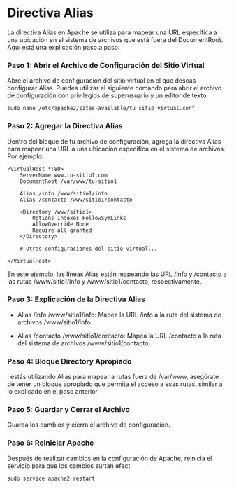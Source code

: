 # Directiva Alias

La directiva Alias en Apache se utiliza para mapear una URL específica a una ubicación en el sistema de archivos que está fuera del DocumentRoot. Aquí está una explicación paso a paso:

### Paso 1: Abrir el Archivo de Configuración del Sitio Virtual

Abre el archivo de configuración del sitio virtual en el que deseas configurar Alias. Puedes utilizar el siguiente comando para abrir el archivo de configuración con privilegios de superusuario y un editor de texto:

```
sudo nano /etc/apache2/sites-available/tu_sitio_virtual.conf
```

### Paso 2: Agregar la Directiva Alias

Dentro del bloque <VirtualHost> de tu archivo de configuración, agrega la directiva Alias para mapear una URL a una ubicación específica en el sistema de archivos. Por ejemplo:

```
<VirtualHost *:80>
    ServerName www.tu-sitio1.com
    DocumentRoot /var/www/tu-sitio1

    Alias /info /www/sitio1/info
    Alias /contacto /www/sitio1/contacto

    <Directory /www/sitio1>
        Options Indexes FollowSymLinks
        AllowOverride None
        Require all granted
    </Directory>

    # Otras configuraciones del sitio virtual...

</VirtualHost>
```
En este ejemplo, las líneas Alias están mapeando las URL /info y /contacto a las rutas /www/sitio1/info y /www/sitio1/contacto, respectivamente.

### Paso 3: Explicación de la Directiva Alias

- Alias /info /www/sitio1/info: Mapea la URL /info a la ruta del sistema de archivos /www/sitio1/info.

- Alias /contacto /www/sitio1/contacto: Mapea la URL /contacto a la ruta del sistema de archivos /www/sitio1/contacto.

### Paso 4: Bloque Directory Apropiado

i estás utilizando Alias para mapear a rutas fuera de /var/www, asegúrate de tener un bloque <Directory> apropiado que permita el acceso a esas rutas, similar a lo explicado en el paso anterior

### Paso 5: Guardar y Cerrar el Archivo

Guarda los cambios y cierra el archivo de configuración.

### Paso 6: Reiniciar Apache

Después de realizar cambios en la configuración de Apache, reinicia el servicio para que los cambios surtan efect

```
sudo service apache2 restart
```
